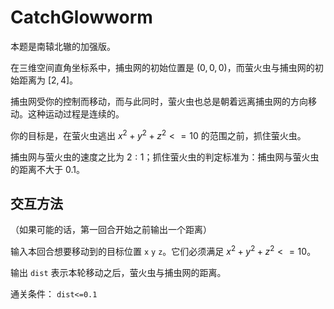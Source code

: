 # CatchGlowworm

本题是南辕北辙的加强版。

在三维空间直角坐标系中，捕虫网的初始位置是 $(0,0,0)$，而萤火虫与捕虫网的初始距离为 $[2,4]$。

捕虫网受你的控制而移动，而与此同时，萤火虫也总是朝着远离捕虫网的方向移动。这种运动过程是连续的。

你的目标是，在萤火虫逃出 $x^{2}+y^{2}+z^{2}<=10$ 的范围之前，抓住萤火虫。

捕虫网与萤火虫的速度之比为 $2:1$；抓住萤火虫的判定标准为：捕虫网与萤火虫的距离不大于 $0.1$。

## 交互方法

（如果可能的话，第一回合开始之前输出一个距离）

输入本回合想要移动到的目标位置 `x` `y` `z`。它们必须满足 $x^{2}+y^{2}+z^{2}<=10$。

输出 `dist` 表示本轮移动之后，萤火虫与捕虫网的距离。

通关条件： `dist<=0.1`
